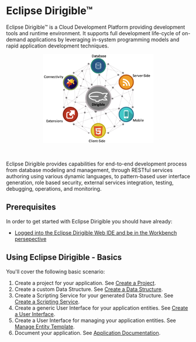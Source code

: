 # Eclipse Dirigible™

Eclipse Dirigible™ is a Cloud Development Platform providing development tools and runtime environment. It supports full development life-cycle of on-demand applications by leveraging in-system programming models and rapid application development techniques.

<p align="center">
  <img src="images/dirigibleDiagram.png" width="60%" alt="dirigible logo"/>
</p>

<br>

Eclipse Dirigible provides capabilities for end-to-end development process from database modeling and management, through RESTful services authoring using various dynamic languages, to pattern-based user interface generation, role based security, external services integration, testing, debugging, operations, and monitoring.

## Prerequisites

In order to get started with Eclipse Dirigible you should have already:

* [Logged into the Eclipse Dirigible Web IDE and be in the Workbench persepective][1]

## Using Eclipse Dirigible - Basics

You'll cover the following basic scenario:

1. Create a project for your application. See [Create a Project][2].
2. Create a custom Data Structure. See [Create a Data Structure][3].
3. Create a Scripting Service for your generated Data Structure. See [Create a Scripting Service][4].
4. Create a generic User Interface for your application entities. See [Create a User Interface][5].
5. Create a User Interface for managing your application entities. See [Manage Entity Template][6].
6. Document your application. See [Application Documentation][7].


[1]: http://dirigible.eclipse.org/
[2]: https://github.com/dirigiblelabs/curriculum/tree/master/NikolayMateev/WrittenDocumentation/Dirigible-Basics/ProjectCreation.md
[3]: https://github.com/dirigiblelabs/curriculum/tree/master/NikolayMateev/WrittenDocumentation/Dirigible-Basics/DataStructures.md
[4]: https://github.com/dirigiblelabs/curriculum/tree/master/NikolayMateev/WrittenDocumentation/Dirigible-Basics/ScriptingServices.md
[5]: https://github.com/dirigiblelabs/curriculum/tree/master/NikolayMateev/WrittenDocumentation/Dirigible-Basics/UserInterfaces.md
[6]: https://github.com/dirigiblelabs/curriculum/tree/master/NikolayMateev/WrittenDocumentation/Dirigible-Basics/ManagingEntityTemplates.md
[7]: https://github.com/dirigiblelabs/curriculum/tree/master/NikolayMateev/WrittenDocumentation/Dirigible-Basics/ApplicationDocumentation.md

